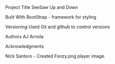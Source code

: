 Project Title
SeeSaw Up and Down

Built With
BootStrap - framework for styling

Versioning
Used Git and github to control versions

Authors
AJ Arriola

Acknowledgments

Nick Santoro - Created Fonzy.png player image.